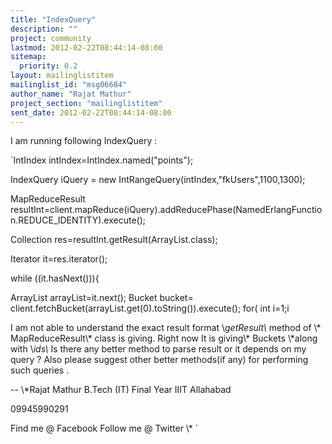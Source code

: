 ```yaml
---
title: "IndexQuery"
description: ""
project: community
lastmod: 2012-02-22T08:44:14-08:00
sitemap:
  priority: 0.2
layout: mailinglistitem
mailinglist_id: "msg06684"
author_name: "Rajat Mathur"
project_section: "mailinglistitem"
sent_date: 2012-02-22T08:44:14-08:00
---
```



I am running following IndexQuery :

`IntIndex intIndex=IntIndex.named("points");

 IndexQuery iQuery = new IntRangeQuery(intIndex,"fkUsers",1100,1300);

 MapReduceResult
resultInt=client.mapReduce(iQuery).addReducePhase(NamedErlangFunction.REDUCE_IDENTITY).execute();

 Collection res=resultInt.getResult(ArrayList.class);

 Iterator it=res.iterator();

 while ((it.hasNext())){

 ArrayList arrayList=it.next();
 Bucket bucket=
client.fetchBucket(arrayList.get(0).toString()).execute();
 for( int i=1;i

I am not able to understand the exact result format \\*getResult\\* method of \\*
MapReduceResult\\* class is giving. Right now It is giving\\* Buckets \\*along
with \\*ids\\*
Is there any better method to parse result or it depends on my query ?
Also please suggest other better methods(if any) for performing such
queries .


-- 
\\*Rajat Mathur
B.Tech (IT) Final Year
IIIT Allahabad

09945990291

Find me @ Facebook 
Follow me @ Twitter \\*
`